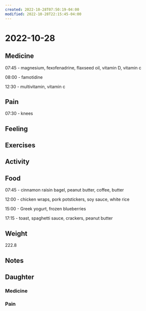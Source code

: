 ```yaml
---
created: 2022-10-28T07:50:19-04:00
modified: 2022-10-28T22:15:45-04:00
---
```


# 2022-10-28

## Medicine

07:45 - magnesium, fexofenadrine, flaxseed oil, vitamin D, vitamin c 

08:00 - famotidine 

12:30 - multivitamin, vitamin c 

## Pain

07:30 - knees

## Feeling


## Exercises


## Activity


## Food

07:45 - cinnamon raisin bagel, peanut butter, coffee, butter 

12:00 - chicken wraps, pork potstickers, soy sauce, white rice

15:00 - Greek yogurt, frozen blueberries

17:15 - toast, spaghetti sauce, crackers, peanut butter 

## Weight

222.8

## Notes

## Daughter


### Medicine


### Pain
